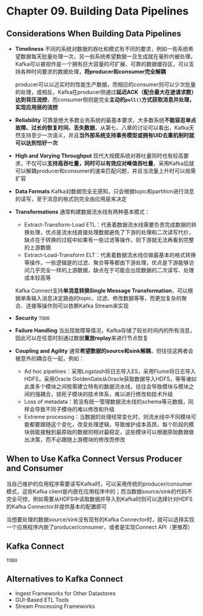 # Chapter 09. Building Data Pipelines

## Considerations When Building Data Pipelines

- **Timeliness**
  不同的系统对数据的吞吐和模式有不同的要求，例如一些系统希望数据每天批量处理一次，另一些系统希望数据一旦生成就在毫秒内被处理，Kafka可以被视作是一个拥有巨大容量的可扩展、可靠的数据缓存区，可以支持各种时间要求的数据处理，**将producer和consumer完全解耦**

  producer可以以近实时的性能生产数据，而相应的consumer则可以少次批量的处理，或相反，Kafka在producer侧通过**延迟ACK（配合最大在途请求数）达到背压流控**，而consumer侧则是完全**主动的`poll()`方式获取消息并处理，实现应用层的流控**
- **Reliability**
  可靠是绝大多数业务系统的最基本要求，大多数系统**不能容忍单点故障、过长的恢复时间、丢失数据**，从第七、八章的讨论可以看出，Kafka天然支持至少一次语义，并且**当外部系统支持事务模型或拥有UID去重机制时就可以达到恰好一次**
- **High and Varying Throughput**
  现代大规模系统对吞吐量同时也有较高要求，不仅可以**支持高吞吐量，同时可以有效应对峰值吞吐量**，采用Kafka后就可以解耦producer和consumer的速率匹配问题，并且当流量上升时可以按需扩容
- **Data Formats**
  Kafka对数据完全无感知，只会根据topic和partition进行消息的读写，至于消息的格式则完全由应用层来决定
- **Transformations**
  通常构建数据流水线有两种基本模式：
  - Extract-Transform-Load ETL：代表着数据流水线需要负责完成数据的转换处理，优点是流水线直接处理数据避免了下游的处理和二次读写代价，缺点在于转换的过程中如果有一些过滤等操作，则下游就无法再看到完整的上游数据
  - Extract-Load-Transform ELT：代表着数据流水线仅做最基本的格式转换等操作，一些逻辑是的过滤、聚合等等都由下游处理，优点是下游能够访问几乎完全一样的上游数据，缺点在于可能会出现数据的二次读写、处理成本较高等

  Kafka Connect支持**单消息转换Single Message Transformation**，可以根据单条输入消息决定路由的topic、过滤、修改数据等等，而更加复杂的聚合、连接等操作则可以依赖Kafka Stream来实现
- **Security**
  `TODO`
- **Failure Handling**
  当出现故障等情况，Kafka存储了较长时间内的所有消息，因此可以在任意时刻通过数据**重放replay**来进行节点恢复
- **Coupling and Agility**
  通常**希望数据的source和sink解耦**，但往往这两者会被意外的耦合在一起，例如：
  - Ad hoc pipelines：采用Logstash将日志导入ES，采用Flume将日志导入HDFS，采用Oracle GoldenGate从Oracle获取数据导入HDFS，等等诸如此类多个模块之间按需建立特有的数据流水线，往往会导致模块与模块之间的强耦合，锁死子模块的技术体系，难以进行修改和技术升级
  - Loss of metadata：若没有统一管理数据流水线的schema等元数据，同样会导致不同子模块的难以修改和升级
  - Extreme processing：当数据的处理经常变化时，则流水线中不同模块可能都要跟随这个变化，改变处理逻辑，导致维护成本高昂，每个阶段的模块弱能接触到最原始的数据则相对最稳定，这些模块可以根据原始数据做出决策，而不必跟随上游模块的修改而修改

## When to Use Kafka Connect Versus Producer and Consumer

当自己维护的应用程序需要读写Kafka时，可以采用传统的producer/consumer模式，这些Kafka client是内嵌在应用程序中的；而当数据source/sink的代码不完全可控，例如需要从HDFS中读取数据并导入到Kafka时则可以选择针对HDFS的Kafka Connector并提供基本的配置即可

当想要处理的数据source/sink没有现有的Kafka Connector时，就可以选择实现一个应用程序内嵌了producer/consumer，或者是实现Connect API（更推荐）

## Kafka Connect

`TODO`

## Alternatives to Kafka Connect

- Ingest Frameworks for Other Datastores
- GUI-Based ETL Tools
- Stream Processing Frameworks
